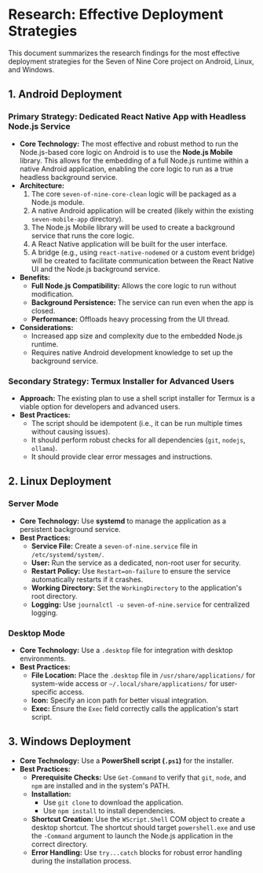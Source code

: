 # Research: Effective Deployment Strategies

This document summarizes the research findings for the most effective deployment strategies for the Seven of Nine Core project on Android, Linux, and Windows.

## 1. Android Deployment

### Primary Strategy: Dedicated React Native App with Headless Node.js Service

- **Core Technology:** The most effective and robust method to run the Node.js-based core logic on Android is to use the **Node.js Mobile** library. This allows for the embedding of a full Node.js runtime within a native Android application, enabling the core logic to run as a true headless background service.
- **Architecture:**
    1.  The core `seven-of-nine-core-clean` logic will be packaged as a Node.js module.
    2.  A native Android application will be created (likely within the existing `seven-mobile-app` directory).
    3.  The Node.js Mobile library will be used to create a background service that runs the core logic.
    4.  A React Native application will be built for the user interface.
    5.  A bridge (e.g., using `react-native-nodemed` or a custom event bridge) will be created to facilitate communication between the React Native UI and the Node.js background service.
- **Benefits:**
    - **Full Node.js Compatibility:** Allows the core logic to run without modification.
    - **Background Persistence:** The service can run even when the app is closed.
    - **Performance:** Offloads heavy processing from the UI thread.
- **Considerations:**
    - Increased app size and complexity due to the embedded Node.js runtime.
    - Requires native Android development knowledge to set up the background service.

### Secondary Strategy: Termux Installer for Advanced Users

- **Approach:** The existing plan to use a shell script installer for Termux is a viable option for developers and advanced users.
- **Best Practices:**
    - The script should be idempotent (i.e., it can be run multiple times without causing issues).
    - It should perform robust checks for all dependencies (`git`, `nodejs`, `ollama`).
    - It should provide clear error messages and instructions.

## 2. Linux Deployment

### Server Mode

- **Core Technology:** Use **systemd** to manage the application as a persistent background service.
- **Best Practices:**
    - **Service File:** Create a `seven-of-nine.service` file in `/etc/systemd/system/`.
    - **User:** Run the service as a dedicated, non-root user for security.
    - **Restart Policy:** Use `Restart=on-failure` to ensure the service automatically restarts if it crashes.
    - **Working Directory:** Set the `WorkingDirectory` to the application's root directory.
    - **Logging:** Use `journalctl -u seven-of-nine.service` for centralized logging.

### Desktop Mode

- **Core Technology:** Use a `.desktop` file for integration with desktop environments.
- **Best Practices:**
    - **File Location:** Place the `.desktop` file in `/usr/share/applications/` for system-wide access or `~/.local/share/applications/` for user-specific access.
    - **Icon:** Specify an icon path for better visual integration.
    - **Exec:** Ensure the `Exec` field correctly calls the application's start script.

## 3. Windows Deployment

- **Core Technology:** Use a **PowerShell script (`.ps1`)** for the installer.
- **Best Practices:**
    - **Prerequisite Checks:** Use `Get-Command` to verify that `git`, `node`, and `npm` are installed and in the system's PATH.
    - **Installation:**
        - Use `git clone` to download the application.
        - Use `npm install` to install dependencies.
    - **Shortcut Creation:** Use the `WScript.Shell` COM object to create a desktop shortcut. The shortcut should target `powershell.exe` and use the `-Command` argument to launch the Node.js application in the correct directory.
    - **Error Handling:** Use `try...catch` blocks for robust error handling during the installation process.
